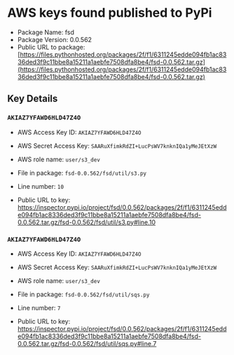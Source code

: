 # AWS keys found published to PyPi

* Package Name: fsd
* Package Version: 0.0.562
* Public URL to package: [https://files.pythonhosted.org/packages/2f/f1/6311245edde094fb1ac8336ded3f9c11bbe8a15211a1aebfe7508dfa8be4/fsd-0.0.562.tar.gz](https://files.pythonhosted.org/packages/2f/f1/6311245edde094fb1ac8336ded3f9c11bbe8a15211a1aebfe7508dfa8be4/fsd-0.0.562.tar.gz)

## Key Details

### `AKIAZ7YFAWD6HLD47Z4O`

* AWS Access Key ID: `AKIAZ7YFAWD6HLD47Z4O`
* AWS Secret Access Key: `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` 
* AWS role name: `user/s3_dev`
* File in package: `fsd-0.0.562/fsd/util/s3.py`
* Line number: `10`

* Public URL to key: https://inspector.pypi.io/project/fsd/0.0.562/packages/2f/f1/6311245edde094fb1ac8336ded3f9c11bbe8a15211a1aebfe7508dfa8be4/fsd-0.0.562.tar.gz/fsd-0.0.562/fsd/util/s3.py#line.10



### `AKIAZ7YFAWD6HLD47Z4O`

* AWS Access Key ID: `AKIAZ7YFAWD6HLD47Z4O`
* AWS Secret Access Key: `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` 
* AWS role name: `user/s3_dev`
* File in package: `fsd-0.0.562/fsd/util/sqs.py`
* Line number: `7`

* Public URL to key: https://inspector.pypi.io/project/fsd/0.0.562/packages/2f/f1/6311245edde094fb1ac8336ded3f9c11bbe8a15211a1aebfe7508dfa8be4/fsd-0.0.562.tar.gz/fsd-0.0.562/fsd/util/sqs.py#line.7


